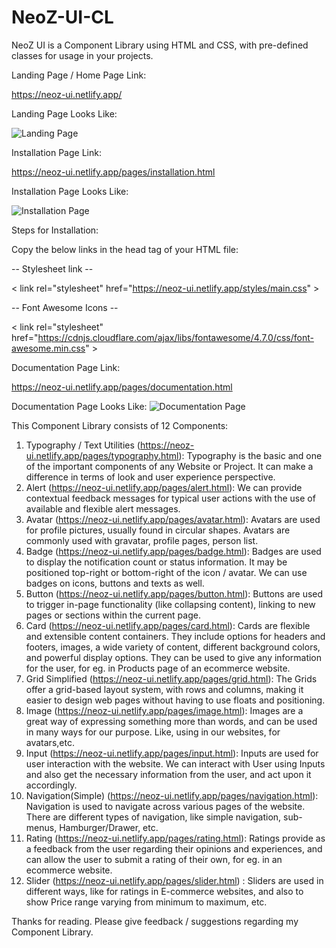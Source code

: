 # NeoZ-UI-CL
NeoZ UI is a Component Library using HTML and CSS, with pre-defined classes for usage in your projects.

Landing Page / Home Page Link: 

https://neoz-ui.netlify.app/

Landing Page Looks Like:

![Landing Page](https://user-images.githubusercontent.com/91183455/154760354-c8bbfae4-be16-4056-84e5-2f1e62f77875.JPG)

Installation Page Link: 

https://neoz-ui.netlify.app/pages/installation.html

Installation Page Looks Like:

![Installation Page](https://user-images.githubusercontent.com/91183455/154760498-db94f933-6792-4a90-926a-647a46e8eb0a.JPG)

Steps for Installation:

Copy the below links in the head tag of your HTML file: 

-- Stylesheet link --

&lt; link rel="stylesheet" href="https://neoz-ui.netlify.app/styles/main.css" &gt;

-- Font Awesome Icons --

&lt; link rel="stylesheet" href="https://cdnjs.cloudflare.com/ajax/libs/fontawesome/4.7.0/css/font-awesome.min.css" &gt;

Documentation Page Link: 

https://neoz-ui.netlify.app/pages/documentation.html

Documentation Page Looks Like:
![Documentation Page](https://user-images.githubusercontent.com/91183455/154761374-0b55f80e-42ed-42ca-aa73-3e50b18e45c1.JPG)


This Component Library consists of 12 Components:
1. Typography / Text Utilities (https://neoz-ui.netlify.app/pages/typography.html): Typography is the basic and one of the important components of any Website or Project. It can make a difference in terms of look and user experience perspective.
2. Alert (https://neoz-ui.netlify.app/pages/alert.html): We can provide contextual feedback messages for typical user actions with the use of available and flexible alert messages.
3. Avatar (https://neoz-ui.netlify.app/pages/avatar.html): Avatars are used for profile pictures, usually found in circular shapes. Avatars are commonly used with gravatar, profile pages, person list.
4. Badge (https://neoz-ui.netlify.app/pages/badge.html): Badges are used to display the notification count or status information. It may be positioned top-right or bottom-right of the icon / avatar. We can use badges on icons, buttons and texts as well.
5. Button (https://neoz-ui.netlify.app/pages/button.html): Buttons are used to trigger in-page functionality (like collapsing content), linking to new pages or sections within the current page.
6. Card (https://neoz-ui.netlify.app/pages/card.html): Cards are flexible and extensible content containers. They include options for headers and footers, images, a wide variety of content, different background colors, and powerful display options. They can be used to give any information for the user, for eg. in Products page of an ecommerce website.
7. Grid Simplified (https://neoz-ui.netlify.app/pages/grid.html): The Grids offer a grid-based layout system, with rows and columns, making it easier to design web pages without having to use floats and positioning.
8. Image (https://neoz-ui.netlify.app/pages/image.html): Images are a great way of expressing something more than words, and can be used in many ways for our purpose. Like, using in our websites, for avatars,etc.
9. Input (https://neoz-ui.netlify.app/pages/input.html): Inputs are used for user interaction with the website. We can interact with User using Inputs and also get the necessary information from the user, and act upon it accordingly.
10. Navigation(Simple) (https://neoz-ui.netlify.app/pages/navigation.html): Navigation is used to navigate across various pages of the website. There are different types of navigation, like simple navigation, sub-menus, Hamburger/Drawer, etc.
11. Rating (https://neoz-ui.netlify.app/pages/rating.html): Ratings provide as a feedback from the user regarding their opinions and experiences, and can allow the user to submit a rating of their own, for eg. in an ecommerce website.
12. Slider (https://neoz-ui.netlify.app/pages/slider.html) : Sliders are used in different ways, like for ratings in E-commerce websites, and also to show Price range varying from minimum to maximum, etc.

Thanks for reading. Please give feedback / suggestions regarding my Component Library.


